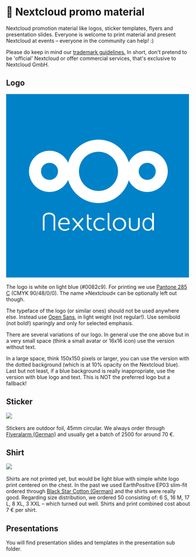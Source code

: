 # :tada: Nextcloud promo material

Nextcloud promotion material like logos, sticker templates, flyers and presentation slides. Everyone is welcome to print material and present Nextcloud at events – everyone in the community can help! :)

Please do keep in mind our [trademark guidelines.](https://nextcloud.com/trademarks/) In short, don't pretend to be 'official' Nextcloud or offer commercial services, that's exclusive to Nextcloud GmbH.

## Logo

![](nextcloud-logo.png)

The logo is white on light blue (#0082c9). For printing we use [Pantone 285 C](https://www.pantone.com/color-finder/285-C) (CMYK 90/48/0/0). The name »Nextcloud« can be optionally left out though.

The typeface of the logo (or similar ones) should not be used anywhere else. Instead use [Open Sans](https://en.wikipedia.org/wiki/Open_Sans), in light weight (not regular!). Use semibold (not bold!) sparingly and only for selected emphasis.

There are several variations of our logo. In general use the one above but in a very small space (think a small avatar or 16x16 icon) use the version without text.

In a large space, think 150x150 pixels or larger, you can use the version with the dotted background (which is at 10% opacity on the Nextcloud blue). Last but not least, if a blue background is really inappropriate, use the version with blue logo and text. This is NOT the preferred logo but a fallback!


## Sticker

![](Merch/sticker-45mm.png)

Stickers are outdoor foil, 45mm circular. We always order through [Flyeralarm (German)](http://www.flyeralarm.com/de/shop/configurator/index/id/34/aufkleber-outdoor.html#159=582&160=583&161=615&162=585) and usually get a batch of 2500 for around 70 €.


## Shirt

![](Merch/shirt.png)

Shirts are not printed yet, but would be light blue with simple white logo print centered on the chest. In the past we used EarthPositive EP03 slim-fit ordered through [Black Star Cotton (German)](http://www.cotton.de/hersteller/earthpositive/ep03-mens-slim-fit-shirt/) and the shirts were really good. Regarding size distribution, we ordered 50 consisting of: 6 S, 16 M, 17 L, 8 XL, 3 XXL – which turned out well. Shirts and print combined cost about 7 € per shirt.


## Presentations

You will find presentation slides and templates in the presentation sub folder.
